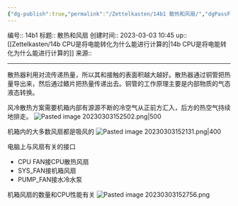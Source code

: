 ```yaml
---
{"dg-publish":true,"permalink":"/Zettelkasten/14b1 散热和风扇/","dgPassFrontmatter":true}
---
```


编号:: 14b1
标题:: 散热和风扇
创建时间:: 2023-03-03 10:45
up:: [[Zettelkasten/14b CPU是将电能转化为什么能进行计算的\|14b CPU是将电能转化为什么能进行计算的]]
来源:: 

---
散热器利用对流传递热量，所以其和接触的表面积越大越好。散热器通过铜管把热量导出来，然后通过鳍片把热量传递出去。铜管的工作原理主要是内部物质的气态液态转换。

风冷散热方案需要机箱内部有源源不断的冷空气从正前方汇入，后方的热空气持续地排走。
![Pasted image 20230303152502.png|500](/img/user/attachment/Pasted%20image%2020230303152502.png)

机箱内的大多数风扇都是吸风的
![Pasted image 20230303152131.png|400](/img/user/attachment/Pasted%20image%2020230303152131.png)

电脑上与风扇有关的接口
- CPU FAN接CPU散热风扇
- SYS_FAN接机箱风扇
- PUMP_FAN接水冷水泵

机箱风扇的数量和CPU性能有关
![Pasted image 20230303152756.png](/img/user/attachment/Pasted%20image%2020230303152756.png)